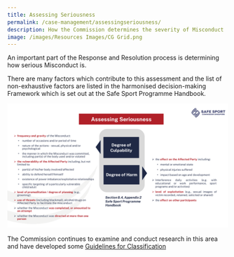 ```yaml
---
title: Assessing Seriousness
permalink: /case-management/assessingseriousness/
description: How the Commission determines the severity of Misconduct
image: /images/Resources Images/CG Grid.png
---
```

An important part of the Response and Resolution process is determining how serious Misconduct is. 

There are many factors which contribute to this assessment and the list of non-exhaustive factors are listed in the harmonised decision-making Framework which is set out at the Safe Sport Programme Handbook.

![](/images/assessmentofseriousness.png)


The Commission continues to examine and conduct research in this area and have developed  some  [Guidelines for Classification](https://www.safesport.sg/resources/projects/classification/)